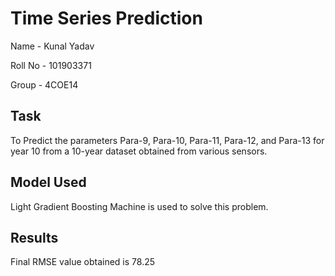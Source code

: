 # Time Series Prediction

Name - Kunal Yadav  

Roll No - 101903371

Group - 4COE14

## Task
To Predict the parameters Para-9, Para-10, Para-11, Para-12, and Para-13 for year 10 from a 10-year dataset obtained from various sensors.

## Model Used
Light Gradient Boosting Machine is used to solve this problem.

## Results
Final RMSE value obtained is 78.25
